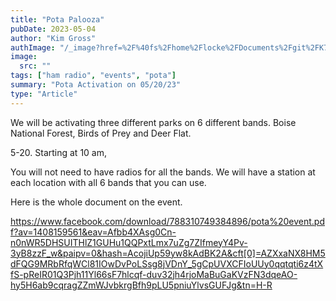 ```yaml
---
title: "Pota Palooza"
pubDate: 2023-05-04
author: "Kim Gross"
authImage: "/_image?href=%2F%40fs%2Fhome%2Flocke%2FDocuments%2Fgit%2FK7SWI%2Fsrc%2Fassets%2Fteam%2FKI03.png%3ForigWidth%3D447%26origHeight%3D411%26origFormat%3Dpng&w=447&h=411&f=webp"
image:
  src: ""
tags: ["ham radio", "events", "pota"]
summary: "Pota Activation on 05/20/23"
type: "Article"
---
```


We will be activating three different parks on 6 different bands. Boise National Forest, Birds of Prey and Deer Flat.

5-20. Starting at 10 am,

You will not need to have radios for all the bands. We will have a station at each location with all 6 bands that you can use.

Here is the whole document on the event.

https://www.facebook.com/download/788310749384896/pota%20event.pdf?av=1408159561&eav=Afbb4XAsg0Cn-n0nWR5DHSUITHlZ1GUHu1QQPxtLmx7uZg7ZIfmeyY4Pv-3yB8zzF_w&paipv=0&hash=AcojiUp59yw8kAdBK2A&cft[0]=AZXxaNX8HM5dFQG9MRbRfqWCl81IOwDvPoLSsg8jVDnY_5gCpUVXCFIoUUy0qqtqti6z4tXfS-pReIR01Q3Pjh11Yl66sF7hlcqf-duv32jh4rjoMaBuGaKVzFN3dqeAO-hy5H6ab9cqragZZmWJvbkrgBfh9pLU5pniuYlvsGUFJg&tn=H-R
